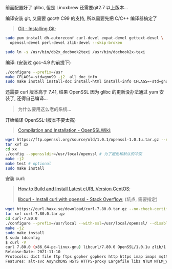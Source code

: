 前面配置好了 glibc, 但是 Linuxbrew 还需要git2.7 以上版本...

编译安装 git, 又需要 gcc中 C99 的支持, 所以需要先把 C/C++ 编译器搞定了

>   [Git - Installing Git](https://git-scm.com/book/en/v2/Getting-Started-Installing-Git);

```bash
sudo yum install dh-autoreconf curl-devel expat-devel gettext-devel \
  openssl-devel perl-devel zlib-devel --skip-broken

sudo ln -s /usr/bin/db2x_docbook2texi /usr/bin/docbook2x-texi

```

编译: (安装过 gcc-4.9 的前提下)

```bash
./configure --prefix=/usr
make CFLAGS=-std=gnu99 -j2  all doc info
sudo make install install-doc install-html install-info CFLAGS=-std=gnu99
```



还需要 curl 版本高于 7.41, 结果 OpenSSL 因为 glibc 的更新没办法通过 yum 安装了, 还得自己编译...



>   为什么要用这么老的系统...



开始编译 OpenSSL:(版本不要太高)

>   [Compilation and Installation - OpenSSLWiki](https://wiki.openssl.org/index.php/Compilation_and_Installation#Retrieve_source_code);

```bash
wget https://ftp.openssl.org/source/old/1.0.1/openssl-1.0.1u.tar.gz --no-check-certificate
tar xvf xx
cd xx
./config --openssldir=/usr/local/openssl # 为了避免和默认的冲突
make -j2
make test # optional
sudo make install 
```





安装 curl:

>   [How to Build and Install Latest cURL Version CentOS](https://gist.github.com/thesuhu/bccd43a4dc998e738d1f3578f34949ce);
>
>   [libcurl - Install curl with openssl - Stack Overflow](https://stackoverflow.com/questions/12636536/install-curl-with-openssl); (坑点, 需要指定)

```bash
wget https://curl.haxx.se/download/curl-7.80.0.tar.gz --no-check-certificate
tar xvf curl-7.80.0.tar.gz
cd curl-7.80.0
./configure --prefix=/usr/local --with-ssl=/usr/local/openssl/ --disable-shared
make -j2
sudo make install
$ sudo ldconfig
$ curl -V
curl 7.80.0 (x86_64-pc-linux-gnu) libcurl/7.80.0 OpenSSL/1.0.1u zlib/1.2.3
Release-Date: 2021-11-10
Protocols: dict file ftp ftps gopher gophers http https imap imaps mqtt pop3 pop3s rtsp smb smbs smtp smtps telnet tftp
Features: alt-svc AsynchDNS HSTS HTTPS-proxy Largefile libz NTLM NTLM_WB SSL TLS-SRP UnixSockets
```

